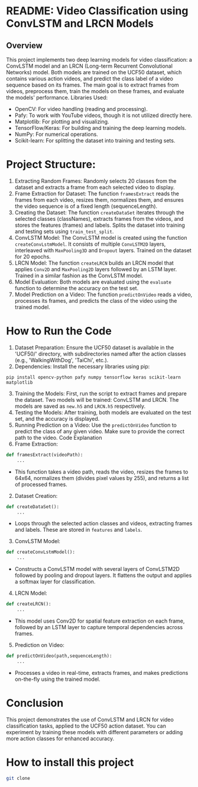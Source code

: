 # README: Video Classification using ConvLSTM and LRCN Models
## Overview
This project implements two deep learning models for video classification: a ConvLSTM model and an LRCN (Long-term Recurrent Convolutional Networks) model. Both models are trained on the UCF50 dataset, which contains various action videos, and predict the class label of a video sequence based on its frames.
The main goal is to extract frames from videos, preprocess them, train the models on these frames, and evaluate the models' performance.
Libraries Used:
- OpenCV: For video handling (reading and processing).
- Pafy: To work with YouTube videos, though it is not utilized directly here.
- Matplotlib: For plotting and visualizing.
- TensorFlow/Keras: For building and training the deep learning models.
- NumPy: For numerical operations.
- Scikit-learn: For splitting the dataset into training and testing sets.
# Project Structure:
1. Extracting Random Frames: Randomly selects 20 classes from the dataset and extracts a frame from each selected video to display.
2. Frame Extraction for Dataset: The function `framesExtract` reads the frames from each video, resizes them, normalizes them, and ensures the video sequence is of a fixed length (sequenceLength).
3. Creating the Dataset: The function `createDataSet` iterates through the selected classes (classNames), extracts frames from the videos, and stores the features (frames) and labels. Splits the dataset into training and testing sets using `train_test_split`.
4. ConvLSTM Model: The ConvLSTM model is created using the function `createConvLstmModel`. It consists of multiple `ConvLSTM2D` layers, interleaved with `MaxPooling3D` and `Dropout` layers. Trained on the dataset for 20 epochs.
5. LRCN Model: The function `createLRCN` builds an LRCN model that applies `Conv2D` and `MaxPooling2D` layers followed by an LSTM layer. Trained in a similar fashion as the ConvLSTM model.
6. Model Evaluation: Both models are evaluated using the `evaluate` function to determine the accuracy on the test set.
7. Model Prediction on a Video: The function `predictOnVideo` reads a video, processes its frames, and predicts the class of the video using the trained model.
# How to Run the Code
1. Dataset Preparation: Ensure the UCF50 dataset is available in the 'UCF50/' directory, with subdirectories named after the action classes (e.g., 'WalkingWithDog', 'TaiChi', etc.).
2. Dependencies: Install the necessary libraries using pip:
```
pip install opencv-python pafy numpy tensorflow keras scikit-learn matplotlib
```
3. Training the Models: First, run the script to extract frames and prepare the dataset. Two models will be trained: ConvLSTM and LRCN. The models are saved as `new.h5` and `LRCN.h5` respectively.
4. Testing the Models: After training, both models are evaluated on the test set, and the accuracy is displayed.
5. Running Prediction on a Video: Use the `predictOnVideo` function to predict the class of any given video. Make sure to provide the correct path to the video.
Code Explanation
1. Frame Extraction:
```python
def framesExtract(videoPath):
    ...
```
- This function takes a video path, reads the video, resizes the frames to 64x64, normalizes them (divides pixel values by 255), and returns a list of processed frames.
2. Dataset Creation:
```python
def createDataSet():
    ...
```
- Loops through the selected action classes and videos, extracting frames and labels. These are stored in `features` and `labels`.
3. ConvLSTM Model:
```python
def createConvLstmModel():
    ...
```
- Constructs a ConvLSTM model with several layers of ConvLSTM2D followed by pooling and dropout layers. It flattens the output and applies a softmax layer for classification.
4. LRCN Model:
```python
def createLRCN():
    ...
```
- This model uses Conv2D for spatial feature extraction on each frame, followed by an LSTM layer to capture temporal dependencies across frames.
5. Prediction on Video:
```python
def predictOnVideo(path,sequenceLength):
    ...
```
- Processes a video in real-time, extracts frames, and makes predictions on-the-fly using the trained model.
# Conclusion
This project demonstrates the use of ConvLSTM and LRCN for video classification tasks, applied to the UCF50 action dataset. You can experiment by training these models with different parameters or adding more action classes for enhanced accuracy.

# How to install this project 
```bash
git clone 
```
